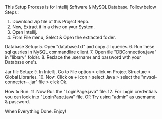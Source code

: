 This Setup Process is for Intellij Software & MySQL Database. Follow below Steps :

1. Download Zip file of this Project Repo.
2. Now, Extract it in a drive on your System.
3. Open Intellij.
4. From File menu, Select & Open the extracted folder.

Database Setup:
5. Open "database.txt" and copy all queries.
6. Run these sql queries in MySQL commandline client.
7. Open file "DBConnection.java" in "library" folder.
8. Replace the username and password with your Database one's.

Jar file Setup:
9. In Intellij, Go to File option > click on Project Structure > Global Libraries.
10. Now, Click on + icon > select Java > select the "mysql-connecter-*-*.jar" file > click Ok.

How to Run:
11. Now Run the "LoginPage.java" file.
12. For Login credentials you can look into "LoginPage.java" file. OR 
Try using "admin" as username & password.

When Everything Done. Enjoy!
